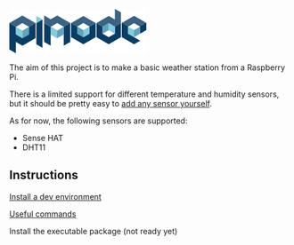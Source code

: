 ![PiNode logo](docs/img/logo-pinode.png "PiNode project")

The aim of this project is to make a basic weather station from a Raspberry Pi.

There is a limited support for different temperature and humidity sensors, but it should be pretty easy to [add any sensor yourself](docs/add_sensor.md).

As for now, the following sensors are supported:
- Sense HAT
- DHT11

## Instructions

[Install a dev environment](docs/dev_install.md)

[Useful commands](docs/commands.md)

Install the executable package (not ready yet)